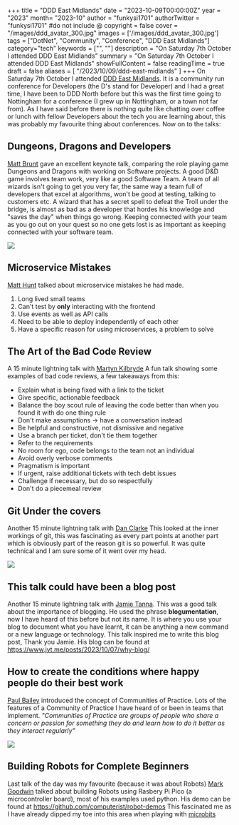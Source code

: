 +++
title = "DDD East Midlands"
date = "2023-10-09T00:00:00Z"
year = "2023"
month= "2023-10"
author = "funkysi1701"
authorTwitter = "funkysi1701" #do not include @
copyright = false
cover = "/images/ddd_avatar_300.jpg"
images = ['/images/ddd_avatar_300.jpg']
tags = ["DotNet", "Community", "Conference", "DDD East Midlands"]
category="tech"
keywords = ["", ""]
description = "On Saturday 7th October I attended DDD East Midlands"
summary = "On Saturday 7th October I attended DDD East Midlands"
showFullContent = false
readingTime = true
draft = false
aliases = [
    "/2023/10/09/ddd-east-midlands"
]
+++
On Saturday 7th October I attended [DDD East Midlands](https://dddeastmidlands.com/). It is a community run conference for Developers (the D's stand for Developer) and I had a great time, I have been to DDD North before but this was the first time going to Nottingham for a conference (I grew up in Nottingham, or a town not far from). As I have said before there is nothing quite like chatting over coffee or lunch with fellow Developers about the tech you are learning about, this was probably my favourite thing about conferences. Now on to the talks:

## Dungeons, Dragons and Developers

[Matt Brunt](https://twitter.com/Brunty) gave an excellent keynote talk, comparing the role playing game Dungeons and Dragons with working on Software projects. A good D&D game involves team work, very like a good Software Team. A team of all wizards isn't going to get you very far, the same way a team full of developers that excel at algorithms, won't be good at testing, talking to customers etc. A wizard that has a secret spell to defeat the Troll under the bridge, is almost as bad as a developer that hordes his knowledge and "saves the day" when things go wrong.  Keeping connected with your team as you go out on your quest so no one gets lost is as important as keeping connected with your software team. 

![](/images/F701q6xXEAAgZk3.jpg)

## Microservice Mistakes

[Matt Hunt](https://twitter.com/DoesDotNet) talked about microservice mistakes he had made.

1) Long lived small teams
2) Can't test by **only** interacting with the frontend
3) Use events as well as API calls
4) Need to be able to deploy independently of each other
5) Have a specific reason for using microservices, a problem to solve

## The Art of the Bad Code Review

A 15 minute lightning talk with [Martyn Kilbryde](https://twitter.com/makitdev) A fun talk showing some examples of bad code reviews, a few takeaways from this:

 - Explain what is being fixed with a link to the ticket
 - Give specific, actionable feedback
 - Balance the boy scout rule of leaving the code better than when you found it with do one thing rule
 - Don't make assumptions -> have a conversation instead
 - Be helpful and constructive, not dismissive and negative
 - Use a branch per ticket, don't tie them together
 - Refer to the requirements
 - No room for ego, code belongs to the team not an individual
 - Avoid overly verbose comments
 - Pragmatism is important
 - If urgent, raise additional tickets with tech debt issues
- Challenge if necessary, but do so respectfully
- Don't do a piecemeal review

## Git Under the covers

Another 15 minute lightning talk with [Dan Clarke](https://twitter.com/dracan) This looked at the inner workings of git, this was fascinating as every part points at another part which is obviously part of the reason git is so powerful. It was quite technical and I am sure some of it went over my head.

![](/images/ddd_avatar_300.jpg)

## This talk could have been a blog post

Another 15 minute lightning talk with [Jamie Tanna](https://twitter.com/JamieTanna). This was a good talk about the importance of blogging. He used the phrase **blogumentation**, now I have heard of this before but not its name. It is where you use your blog to document what you have learnt, it can be anything a new command or a new language or technology. This talk inspired me to write this blog post, Thank you Jamie. His blog can be found at https://www.jvt.me/posts/2023/10/07/why-blog/

## How to create the conditions where happy people do their best work

[Paul Bailey](https://twitter.com/paul_bailey_) introduced the concept of Communities of Practice. Lots of the features of a Community of Practice I have heard of or been in teams that implement. *"Communities of Practice are groups of people who share a concern or passion for something they do and learn how to do it better as they interact regularly"*

![](/images/ddd_avatar_300.jpg)

## Building Robots for Complete Beginners

Last talk of the day was my favourite (because it was about Robots) [Mark Goodwin](https://www.linkedin.com/in/mark4security/) talked about building Robots using Rasbery Pi Pico (a microcontroller board), most of his examples used python. His demo can be found at https://github.com/computerist/robot-demos This fascinated me as I have already dipped my toe into this area when playing with [microbits](/posts/2022/microbit/)